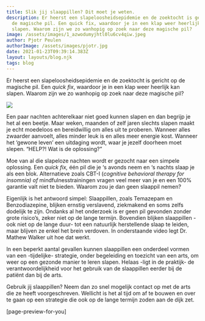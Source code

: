 ```yaml
---
title: Slik jij slaappillen? Dit moet je weten.
description: Er heerst een slapeloosheidsepidemie en de zoektocht is gericht op
  de magische pil. Een quick fix, waardoor je in een klap weer heerlijk kan
  slapen. Waarom zijn we zo wanhopig op zoek naar deze magische pil?
image: /assets/images/1_azwodumyjhtl0lu6cv4qiw.jpeg
author: Pjotr Peulen
authorImage: /assets/images/pjotr.jpg
date: 2021-01-23T09:39:14.383Z
layout: layouts/blog.njk
tags: blog
---
```

Er heerst een slapeloosheidsepidemie en de zoektocht is gericht op de magische pil. Een *quick fix*, waardoor je in een klap weer heerlijk kan slapen. Waarom zijn we zo wanhopig op zoek naar deze magische pil?

![](/assets/images/1_azwodumyjhtl0lu6cv4qiw.jpeg)

Een paar nachten achterelkaar niet goed kunnen slapen en dan begrijp je het al een beetje. Maar weken, maanden of zelf jaren slechts slapen maakt je echt moedeloos en bereidwillig om alles uit te proberen. Wanneer alles zwaarder aanvoelt, alles minder leuk is en alles meer energie kost. Wanneer het ‘gewone leven’ een uitdaging wordt, waar je jezelf doorheen moet slepen. “HELP?! Wat is de oplossing?”

Moe van al die slapeloze nachten wordt er gezocht naar een simpele oplossing. Een *quick fix,* één pil die je ‘s avonds neem en ‘s nachts slaap je als een blok. Alternatieve zoals CBT-I (*cognitive behavioral therapy for insomnia) of* mindfulnesstrainingen vragen veel meer van je en een 100% garantie valt niet te bieden. Waarom zou je dan geen slaappil nemen?

Eigenlijk is het antwoord simpel: Slaappillen, zoals Temazepam en Benzodiazepine, blijken ernstig verslavend, ziekmakend en soms zelfs dodelijk te zijn. Ondanks al het onderzoek is er geen pil gevonden zonder grote risico’s, zeker niet op de lange termijn. Bovendien blijken slaappillen -ook niet op de lange duur- tot een natuurlijk herstellende slaap te leiden, maar blijven ze enkel het brein verdoven. In onderstaande video legt Dr. Mathew Walker uit hoe dat werkt.

In een beperkt aantal gevallen kunnen slaappillen een onderdeel vormen van een -tijdelijke- strategie, onder begeleiding en toezicht van een arts, om weer op een gezonde manier te leren slapen. Helaas -ligt in de praktijk- de verantwoordelijkheid voor het gebruik van de slaappillen eerder bij de patiënt dan bij de arts.

Gebruik jij slaappillen? Neem dan zo snel mogelijk contact op met de arts die ze heeft voorgeschreven. Wellicht is het al tijd om af te bouwen en over te gaan op een strategie die ook op de lange termijn zoden aan de dijk zet.

\[page-preview-for-you]